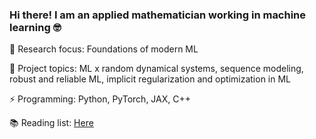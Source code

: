  ### Hi there! I am an applied mathematician working in machine learning 🤓
 🔭 Research focus: Foundations of modern ML
 
 🌱 Project topics: ML x random dynamical systems, sequence modeling, robust and reliable ML, implicit regularization and optimization in ML
 
 ⚡ Programming: Python, PyTorch, JAX, C++
 
 📚 Reading list: [Here](https://shoelim.github.io/DSxML/) 
 
